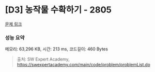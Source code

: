 # [D3] 농작물 수확하기 - 2805 

[문제 링크](https://swexpertacademy.com/main/code/problem/problemDetail.do?contestProbId=AV7GLXqKAWYDFAXB) 

### 성능 요약

메모리: 63,296 KB, 시간: 213 ms, 코드길이: 460 Bytes



> 출처: SW Expert Academy, https://swexpertacademy.com/main/code/problem/problemList.do
